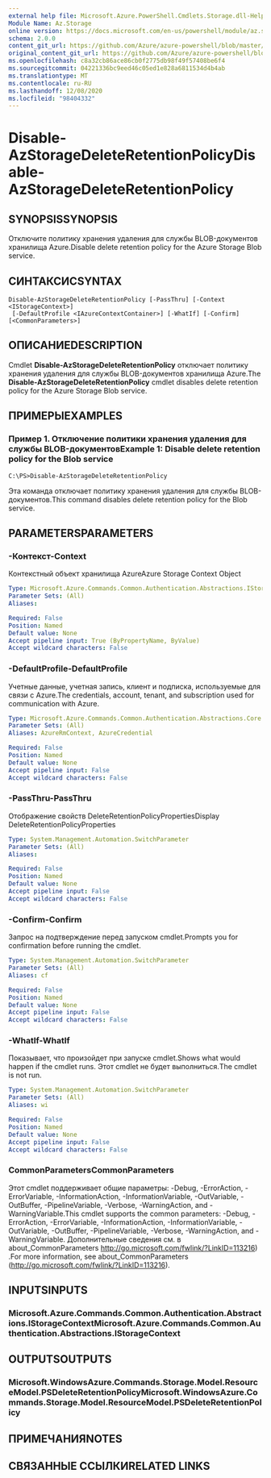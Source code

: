 ```yaml
---
external help file: Microsoft.Azure.PowerShell.Cmdlets.Storage.dll-Help.xml
Module Name: Az.Storage
online version: https://docs.microsoft.com/en-us/powershell/module/az.storage/disable-azstoragedeleteretentionpolicy
schema: 2.0.0
content_git_url: https://github.com/Azure/azure-powershell/blob/master/src/Storage/Storage.Management/help/Disable-AzStorageDeleteRetentionPolicy.md
original_content_git_url: https://github.com/Azure/azure-powershell/blob/master/src/Storage/Storage.Management/help/Disable-AzStorageDeleteRetentionPolicy.md
ms.openlocfilehash: c8a32cb86ace86cb0f2775db98f49f57408be6f4
ms.sourcegitcommit: 04221336bc9eed46c05ed1e828a6811534d4b4ab
ms.translationtype: MT
ms.contentlocale: ru-RU
ms.lasthandoff: 12/08/2020
ms.locfileid: "98404332"
---
```

# <span data-ttu-id="0fb5b-101">Disable-AzStorageDeleteRetentionPolicy</span><span class="sxs-lookup"><span data-stu-id="0fb5b-101">Disable-AzStorageDeleteRetentionPolicy</span></span>

## <span data-ttu-id="0fb5b-102">SYNOPSIS</span><span class="sxs-lookup"><span data-stu-id="0fb5b-102">SYNOPSIS</span></span>
<span data-ttu-id="0fb5b-103">Отключите политику хранения удаления для службы BLOB-документов хранилища Azure.</span><span class="sxs-lookup"><span data-stu-id="0fb5b-103">Disable delete retention policy  for the Azure Storage Blob service.</span></span>

## <span data-ttu-id="0fb5b-104">СИНТАКСИС</span><span class="sxs-lookup"><span data-stu-id="0fb5b-104">SYNTAX</span></span>

```
Disable-AzStorageDeleteRetentionPolicy [-PassThru] [-Context <IStorageContext>]
 [-DefaultProfile <IAzureContextContainer>] [-WhatIf] [-Confirm] [<CommonParameters>]
```

## <span data-ttu-id="0fb5b-105">ОПИСАНИЕ</span><span class="sxs-lookup"><span data-stu-id="0fb5b-105">DESCRIPTION</span></span>
<span data-ttu-id="0fb5b-106">Cmdlet **Disable-AzStorageDeleteRetentionPolicy** отключает политику хранения удаления для службы BLOB-документов хранилища Azure.</span><span class="sxs-lookup"><span data-stu-id="0fb5b-106">The **Disable-AzStorageDeleteRetentionPolicy** cmdlet disables delete retention policy for the Azure Storage Blob service.</span></span>

## <span data-ttu-id="0fb5b-107">ПРИМЕРЫ</span><span class="sxs-lookup"><span data-stu-id="0fb5b-107">EXAMPLES</span></span>

### <span data-ttu-id="0fb5b-108">Пример 1. Отключение политики хранения удаления для службы BLOB-документов</span><span class="sxs-lookup"><span data-stu-id="0fb5b-108">Example 1: Disable delete retention policy for the Blob service</span></span>
```
C:\PS>Disable-AzStorageDeleteRetentionPolicy
```

<span data-ttu-id="0fb5b-109">Эта команда отключает политику хранения удаления для службы BLOB-документов.</span><span class="sxs-lookup"><span data-stu-id="0fb5b-109">This command disables delete retention policy for the Blob service.</span></span>

## <span data-ttu-id="0fb5b-110">PARAMETERS</span><span class="sxs-lookup"><span data-stu-id="0fb5b-110">PARAMETERS</span></span>

### <span data-ttu-id="0fb5b-111">-Контекст</span><span class="sxs-lookup"><span data-stu-id="0fb5b-111">-Context</span></span>
<span data-ttu-id="0fb5b-112">Контекстный объект хранилища Azure</span><span class="sxs-lookup"><span data-stu-id="0fb5b-112">Azure Storage Context Object</span></span>

```yaml
Type: Microsoft.Azure.Commands.Common.Authentication.Abstractions.IStorageContext
Parameter Sets: (All)
Aliases:

Required: False
Position: Named
Default value: None
Accept pipeline input: True (ByPropertyName, ByValue)
Accept wildcard characters: False
```

### <span data-ttu-id="0fb5b-113">-DefaultProfile</span><span class="sxs-lookup"><span data-stu-id="0fb5b-113">-DefaultProfile</span></span>
<span data-ttu-id="0fb5b-114">Учетные данные, учетная запись, клиент и подписка, используемые для связи с Azure.</span><span class="sxs-lookup"><span data-stu-id="0fb5b-114">The credentials, account, tenant, and subscription used for communication with Azure.</span></span>

```yaml
Type: Microsoft.Azure.Commands.Common.Authentication.Abstractions.Core.IAzureContextContainer
Parameter Sets: (All)
Aliases: AzureRmContext, AzureCredential

Required: False
Position: Named
Default value: None
Accept pipeline input: False
Accept wildcard characters: False
```

### <span data-ttu-id="0fb5b-115">-PassThru</span><span class="sxs-lookup"><span data-stu-id="0fb5b-115">-PassThru</span></span>
<span data-ttu-id="0fb5b-116">Отображение свойств DeleteRetentionPolicyProperties</span><span class="sxs-lookup"><span data-stu-id="0fb5b-116">Display DeleteRetentionPolicyProperties</span></span>

```yaml
Type: System.Management.Automation.SwitchParameter
Parameter Sets: (All)
Aliases:

Required: False
Position: Named
Default value: None
Accept pipeline input: False
Accept wildcard characters: False
```

### <span data-ttu-id="0fb5b-117">-Confirm</span><span class="sxs-lookup"><span data-stu-id="0fb5b-117">-Confirm</span></span>
<span data-ttu-id="0fb5b-118">Запрос на подтверждение перед запуском cmdlet.</span><span class="sxs-lookup"><span data-stu-id="0fb5b-118">Prompts you for confirmation before running the cmdlet.</span></span>

```yaml
Type: System.Management.Automation.SwitchParameter
Parameter Sets: (All)
Aliases: cf

Required: False
Position: Named
Default value: None
Accept pipeline input: False
Accept wildcard characters: False
```

### <span data-ttu-id="0fb5b-119">-WhatIf</span><span class="sxs-lookup"><span data-stu-id="0fb5b-119">-WhatIf</span></span>
<span data-ttu-id="0fb5b-120">Показывает, что произойдет при запуске cmdlet.</span><span class="sxs-lookup"><span data-stu-id="0fb5b-120">Shows what would happen if the cmdlet runs.</span></span>
<span data-ttu-id="0fb5b-121">Этот cmdlet не будет выполниться.</span><span class="sxs-lookup"><span data-stu-id="0fb5b-121">The cmdlet is not run.</span></span>

```yaml
Type: System.Management.Automation.SwitchParameter
Parameter Sets: (All)
Aliases: wi

Required: False
Position: Named
Default value: None
Accept pipeline input: False
Accept wildcard characters: False
```

### <span data-ttu-id="0fb5b-122">CommonParameters</span><span class="sxs-lookup"><span data-stu-id="0fb5b-122">CommonParameters</span></span>
<span data-ttu-id="0fb5b-123">Этот cmdlet поддерживает общие параметры: -Debug, -ErrorAction, -ErrorVariable, -InformationAction, -InformationVariable, -OutVariable, -OutBuffer, -PipelineVariable, -Verbose, -WarningAction, and -WarningVariable.</span><span class="sxs-lookup"><span data-stu-id="0fb5b-123">This cmdlet supports the common parameters: -Debug, -ErrorAction, -ErrorVariable, -InformationAction, -InformationVariable, -OutVariable, -OutBuffer, -PipelineVariable, -Verbose, -WarningAction, and -WarningVariable.</span></span> <span data-ttu-id="0fb5b-124">Дополнительные сведения см. в about_CommonParameters http://go.microsoft.com/fwlink/?LinkID=113216) .</span><span class="sxs-lookup"><span data-stu-id="0fb5b-124">For more information, see about_CommonParameters (http://go.microsoft.com/fwlink/?LinkID=113216).</span></span>

## <span data-ttu-id="0fb5b-125">INPUTS</span><span class="sxs-lookup"><span data-stu-id="0fb5b-125">INPUTS</span></span>

### <span data-ttu-id="0fb5b-126">Microsoft.Azure.Commands.Common.Authentication.Abstractions.IStorageContext</span><span class="sxs-lookup"><span data-stu-id="0fb5b-126">Microsoft.Azure.Commands.Common.Authentication.Abstractions.IStorageContext</span></span>

## <span data-ttu-id="0fb5b-127">OUTPUTS</span><span class="sxs-lookup"><span data-stu-id="0fb5b-127">OUTPUTS</span></span>

### <span data-ttu-id="0fb5b-128">Microsoft.WindowsAzure.Commands.Storage.Model.ResourceModel.PSDeleteRetentionPolicy</span><span class="sxs-lookup"><span data-stu-id="0fb5b-128">Microsoft.WindowsAzure.Commands.Storage.Model.ResourceModel.PSDeleteRetentionPolicy</span></span>

## <span data-ttu-id="0fb5b-129">ПРИМЕЧАНИЯ</span><span class="sxs-lookup"><span data-stu-id="0fb5b-129">NOTES</span></span>

## <span data-ttu-id="0fb5b-130">СВЯЗАННЫЕ ССЫЛКИ</span><span class="sxs-lookup"><span data-stu-id="0fb5b-130">RELATED LINKS</span></span>
